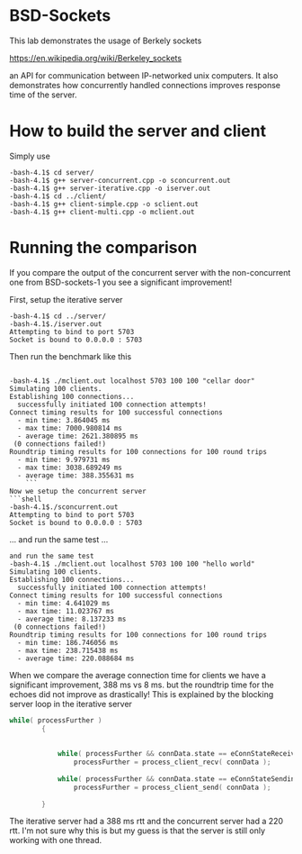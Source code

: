 # BSD-Sockets

This lab demonstrates the usage of Berkely sockets

https://en.wikipedia.org/wiki/Berkeley_sockets

an API for communication between IP-networked unix computers. It also demonstrates how concurrently handled connections improves response time of the server.

# How to build the server and client

Simply use 
```shell
-bash-4.1$ cd server/
-bash-4.1$ g++ server-concurrent.cpp -o sconcurrent.out
-bash-4.1$ g++ server-iterative.cpp -o iserver.out
-bash-4.1$ cd ../client/
-bash-4.1$ g++ client-simple.cpp -o sclient.out
-bash-4.1$ g++ client-multi.cpp -o mclient.out
```
# Running the comparison
If you compare the output of the concurrent server with the non-concurrent one from BSD-sockets-1 you see a significant improvement!

First, setup the iterative server


```shell
-bash-4.1$ cd ../server/
-bash-4.1$./iserver.out
Attempting to bind to port 5703
Socket is bound to 0.0.0.0 : 5703
```
Then run the benchmark like this

```shell

-bash-4.1$ ./mclient.out localhost 5703 100 100 "cellar door"
Simulating 100 clients.
Establishing 100 connections...
  successfully initiated 100 connection attempts!
Connect timing results for 100 successful connections
  - min time: 3.864045 ms
  - max time: 7000.980814 ms
  - average time: 2621.380895 ms
 (0 connections failed!)
Roundtrip timing results for 100 connections for 100 round trips
  - min time: 9.979731 ms
  - max time: 3038.689249 ms
  - average time: 388.355631 ms
    ```
Now we setup the concurrent server
```shell
-bash-4.1$./sconcurrent.out
Attempting to bind to port 5703
Socket is bound to 0.0.0.0 : 5703
```
... and run the same test ...
```shell
and run the same test
-bash-4.1$ ./mclient.out localhost 5703 100 100 "hello world"
Simulating 100 clients.
Establishing 100 connections...
  successfully initiated 100 connection attempts!
Connect timing results for 100 successful connections
  - min time: 4.641029 ms
  - max time: 11.023767 ms
  - average time: 8.137233 ms
 (0 connections failed!)
Roundtrip timing results for 100 connections for 100 round trips
  - min time: 186.746056 ms
  - max time: 238.715438 ms
  - average time: 220.088684 ms

```
When we compare the average connection time for clients we have a significant improvement, 388 ms vs 8 ms. but the roundtrip time for the echoes did not improve as drastically! This is explained by the blocking server loop in the iterative server
```cpp
while( processFurther )
		{	
		
			
			while( processFurther && connData.state == eConnStateReceiving )
				processFurther = process_client_recv( connData );
		
			while( processFurther && connData.state == eConnStateSending )
				processFurther = process_client_send( connData );
		
		}
```

The iterative server had a 388 ms rtt and the concurrent server had a 220 rtt. I'm not sure why this is but my guess is that the server is still only working with one thread.
  
